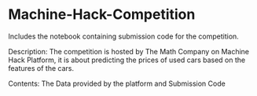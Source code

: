 # Machine-Hack-Competition
Includes the notebook containing submission code for the competition.

Description: The competition is hosted by The Math Company on Machine Hack Platform, it is about predicting the prices of used cars
based on the features of the cars.

Contents: The Data provided by the platform and Submission Code
